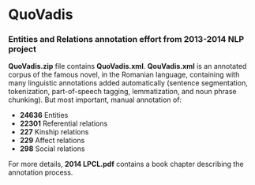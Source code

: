 # QuoVadis
### Entities and Relations annotation effort from 2013-2014 NLP project

__QuoVadis.zip__ file contains __QuoVadis.xml__.
__QouVadis.xml__ is an annotated corpus of the famous novel, in the Romanian language, containing with many linguistic annotations added automatically (sentence segmentation, tokenization, part-of-speech tagging, lemmatization, and noun phrase chunking). But most important, manual annotation of:

 * __24636__ Entities
 * __22301__ Referential relations
 * __227__ Kinship relations
 * __229__ Affect relations
 * __298__ Social relations

For more details, __2014 LPCL.pdf__ contains a book chapter describing the annotation process.
